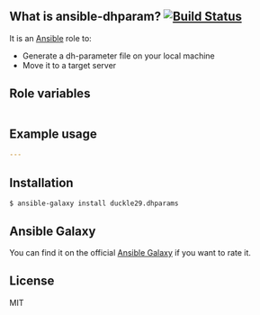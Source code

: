 ## What is ansible-dhparam? [![Build Status](https://travis-ci.com/Duckle29/ansible-dhparams.svg?branch=master)](https://travis-ci.com/Duckle29/ansible-dhparams)

It is an [Ansible](http://www.ansible.com/home) role to:

- Generate a dh-parameter file on your local machine
- Move it to a target server

## Role variables

``` yaml

```

## Example usage

``` yaml
---

```

## Installation

`$ ansible-galaxy install duckle29.dhparams`

## Ansible Galaxy

You can find it on the official
[Ansible Galaxy](https://galaxy.ansible.com/duckle29/dhparams/) if you want to rate it.

## License

MIT
